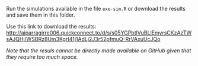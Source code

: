 
Run the simulations available in the file `exe-sim.R` or 
download the results and save them in this folder.

Use this link to download the results: 
http://aiparragirre006.quickconnect.to/d/s/s05YGPbtlVuBLlEmyrsCKzAzTWsAJQHj/WSBRz8Um3KgrI41j1AdLj2J3r52pfmuQ-RrVAxuUcJQo

*Note that the resuls cannot be directly made available on GitHub given that they require too much space.*
